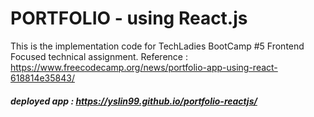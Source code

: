 # PORTFOLIO - using React.js 

This is the implementation code for TechLadies BootCamp #5 Frontend Focused technical assignment.
Reference : https://www.freecodecamp.org/news/portfolio-app-using-react-618814e35843/

##### deployed app : https://yslin99.github.io/portfolio-reactjs/
